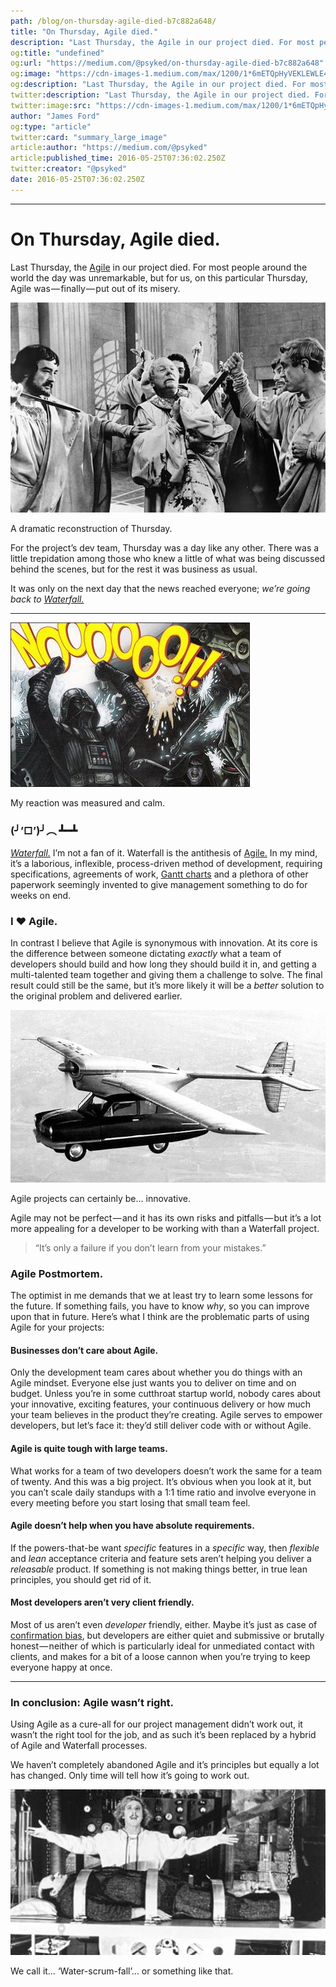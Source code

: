 ```yaml
---
path: /blog/on-thursday-agile-died-b7c882a648/
title: "On Thursday, Agile died."
description: "Last Thursday, the Agile in our project died. For most people around the world the day was unremarkable, but for us, on this particular Thursday, Agile was — finally — put out of its misery. For the…"
og:title: "undefined"
og:url: "https://medium.com/@psyked/on-thursday-agile-died-b7c882a648"
og:image: "https://cdn-images-1.medium.com/max/1200/1*6mETQpHyVEKLEWLE4NTqyw.jpeg"
og:description: "Last Thursday, the Agile in our project died. For most people around the world the day was unremarkable, but for us, on this particular Thursday, Agile was — finally — put out of its misery. For the…"
twitter:description: "Last Thursday, the Agile in our project died. For most people around the world the day was unremarkable, but for us, on this particular Thursday, Agile was — finally — put out of its misery. For the…"
twitter:image:src: "https://cdn-images-1.medium.com/max/1200/1*6mETQpHyVEKLEWLE4NTqyw.jpeg"
author: "James Ford"
og:type: "article"
twitter:card: "summary_large_image"
article:author: "https://medium.com/@psyked"
article:published_time: 2016-05-25T07:36:02.250Z
twitter:creator: "@psyked"
date: 2016-05-25T07:36:02.250Z
---
```

---

# On Thursday, Agile died.

Last Thursday, the [Agile](https://en.wikipedia.org/wiki/Agile_software_development#The_Agile_Manifesto) in our project died. For most people around the world the day was unremarkable, but for us, on this particular Thursday, Agile was — finally — put out of its misery.

![](1*6mETQpHyVEKLEWLE4NTqyw.jpeg)

A dramatic reconstruction of Thursday.

For the project’s dev team, Thursday was a day like any other. There was a little trepidation among those who knew a little of what was being discussed behind the scenes, but for the rest it was business as usual.

It was only on the next day that the news reached everyone; _we’re going back to_ [_Waterfall._](https://en.wikipedia.org/wiki/Waterfall_model)

---

![](1*qrJxkWHeejk82ByCR_7Bng.jpeg)

My reaction was measured and calm.

### (╯’□’)╯︵ ┻━┻

[_Waterfall._](https://en.wikipedia.org/wiki/Waterfall_model) I’m not a fan of it. Waterfall is the antithesis of [Agile.](https://en.wikipedia.org/wiki/Agile_software_development#The_Agile_Manifesto) In my mind, it’s a laborious, inflexible, process-driven method of development, requiring specifications, agreements of work, [Gantt charts](https://en.wikipedia.org/wiki/Gantt_chart) and a plethora of other paperwork seemingly invented to give management something to do for weeks on end.

### I ❤ Agile.

In contrast I believe that Agile is synonymous with innovation. At its core is the difference between someone dictating _exactly_ what a team of developers should build and how long they should build it in, and getting a multi-talented team together and giving them a challenge to solve. The final result could still be the same, but it’s more likely it will be a _better_ solution to the original problem and delivered earlier.

![](1*fgXk0A9zOgm2WxeXqmzoHw.jpeg)

Agile projects can certainly be… innovative.

Agile may not be perfect — and it has its own risks and pitfalls — but it’s a lot more appealing for a developer to be working with than a Waterfall project.

> “It’s only a failure if you don’t learn from your mistakes.”

### **Agile Postmortem**.

The optimist in me demands that we at least try to learn some lessons for the future. If something fails, you have to know _why_, so you can improve upon that in future. Here’s what I think are the problematic parts of using Agile for your projects:

#### Businesses don’t care about Agile.

Only the development team cares about whether you do things with an Agile mindset. Everyone else just wants you to deliver on time and on budget. Unless you’re in some cutthroat startup world, nobody cares about your innovative, exciting features, your continuous delivery or how much your team believes in the product they’re creating. Agile serves to empower developers, but let’s face it: they’d still deliver code with or without Agile.

#### Agile is quite tough with large teams.

What works for a team of two developers doesn’t work the same for a team of twenty. And this was a big project. It’s obvious when you look at it, but you can’t scale daily standups with a 1:1 time ratio and involve everyone in every meeting before you start losing that small team feel.

#### Agile doesn’t help when you have absolute requirements.

If the powers-that-be want _specific_ features in a _specific_ way, then _flexible_ and _lean_ acceptance criteria and feature sets aren’t helping you deliver a _releasable_ product. If something is not making things better, in true lean principles, you should get rid of it.

#### Most developers aren’t very client friendly.

Most of us aren’t even _developer_ friendly, either. Maybe it’s just as case of [confirmation bias](https://www.sciencedaily.com/terms/confirmation_bias.htm), but developers are either quiet and submissive or brutally honest — neither of which is particularly ideal for unmediated contact with clients, and makes for a bit of a loose cannon when you’re trying to keep everyone happy at once.

---

### In conclusion: Agile wasn’t right.

Using Agile as a cure-all for our project management didn’t work out, it wasn’t the right tool for the job, and as such it’s been replaced by a hybrid of Agile and Waterfall processes.

We haven’t completely abandoned Agile and it’s principles but equally a lot has changed. Only time will tell how it’s going to work out.

![](1*H5RijrDJVBPHPHgg7jNlzw.jpeg)

We call it… ‘Water-scrum-fall’… or something like that.